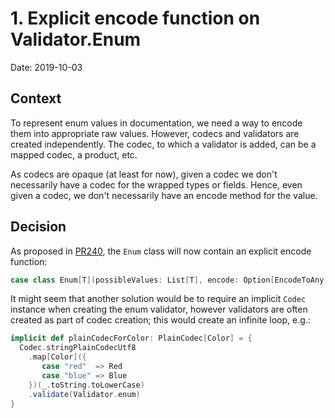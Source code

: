 # 1. Explicit encode function on Validator.Enum

Date: 2019-10-03

## Context

To represent enum values in documentation, we need a way to encode them into appropriate raw values. However,
codecs and validators are created independently. The codec, to which a validator is added, can be a mapped codec,
a product, etc. 

As codecs are opaque (at least for now), given a codec we don't necessarily have a codec for the wrapped types or 
fields. Hence, even given a codec, we don't necessarily have an encode method for the value.

## Decision

As proposed in [PR240](https://github.com/softwaremill/tapir/pull/240), the `Enum` class will now contain an explicit 
encode function:

```scala
case class Enum[T](possibleValues: List[T], encode: Option[EncodeToAny[T]])
```

It might seem that another solution would be to require an implicit `Codec` instance when creating the enum validator,
however validators are often created as part of codec creation; this would create an infinite loop, e.g.:

```scala
implicit def plainCodecForColor: PlainCodec[Color] = {
  Codec.stringPlainCodecUtf8
    .map[Color]({
       case "red"  => Red
       case "blue" => Blue
    })(_.toString.toLowerCase)
    .validate(Validator.enum)
}
```


